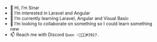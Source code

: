 - 👋 Hi, I’m Sinar
- 👀 I’m interested in Laravel and Angular
- 🌱 I’m currently learning Laravel, Angular and Visual Basic
- 💞️ I’m looking to collaborate on something so I could learn something new
- 📫 Reach me with Discord
     <code>Quen 💦᲼᲼᲼#3927.</code>

<!---
SinarUX/SinarUX is a ✨ special ✨ repository because its `README.md` (this file) appears on your GitHub profile.
You can click the Preview link to take a look at your changes.
--->
